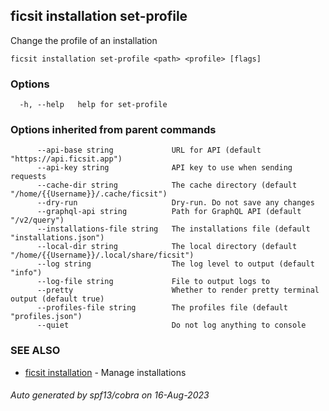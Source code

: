 ## ficsit installation set-profile

Change the profile of an installation

```
ficsit installation set-profile <path> <profile> [flags]
```

### Options

```
  -h, --help   help for set-profile
```

### Options inherited from parent commands

```
      --api-base string             URL for API (default "https://api.ficsit.app")
      --api-key string              API key to use when sending requests
      --cache-dir string            The cache directory (default "/home/{{Username}}/.cache/ficsit")
      --dry-run                     Dry-run. Do not save any changes
      --graphql-api string          Path for GraphQL API (default "/v2/query")
      --installations-file string   The installations file (default "installations.json")
      --local-dir string            The local directory (default "/home/{{Username}}/.local/share/ficsit")
      --log string                  The log level to output (default "info")
      --log-file string             File to output logs to
      --pretty                      Whether to render pretty terminal output (default true)
      --profiles-file string        The profiles file (default "profiles.json")
      --quiet                       Do not log anything to console
```

### SEE ALSO

* [ficsit installation](ficsit_installation.md)	 - Manage installations

###### Auto generated by spf13/cobra on 16-Aug-2023
